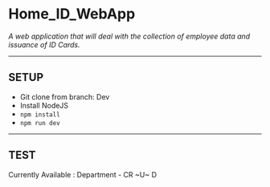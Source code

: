 # Home_ID_WebApp

*A web application that will deal with the collection of employee data and issuance of ID Cards.*

---

## SETUP
- Git clone from branch: Dev
- Install NodeJS 
- `npm install`
- `npm run dev`

---

## TEST

Currently Available
: Department - CR ~U~ D
